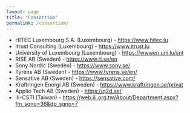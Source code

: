 ```yaml
---
layout: page
title: "Consortium"
permalink: /consortium/
---
```


* HITEC Luxembourg S.A. (Luxembourg) - https://www.hitec.lu
* Itrust Consulting (Luxembourg) - https://www.itrust.lu
* University of Luxembourg (Luxembourg) - https://wwwen.uni.lu/snt
* RISE AB (Sweden) - https://www.ri.se/en
* Sony Nordic (Sweden) - https://www.sony.se/
* Tyréns AB (Sweden) - https://www.tyrens.se/en/
* Sensative AB (Sweden) - https://sensative.com/
* Kraftringen Energi AB (Sweden) - https://www.kraftringen.se/privat
* Applio Tech AB (Sweden) - https://q2d.se/
* III-CSTI (Taiwan) - https://web.iii.org.tw/About/Department.aspx?fm_sqno=36&dp_sqno=7

